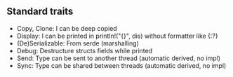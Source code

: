 ## Standard traits
* Copy, Clone: I can be deep copied
* Display: I can be printed in println!("{}", dis) without formatter like {:?}
* (De)Serializable: From serde (marshalling)
* Debug: Destructure structs fields while printed
* Send: Type can be sent to another thread (automatic derived, no impl)
* Sync: Type can be shared between threads (automatic derived, no impl)